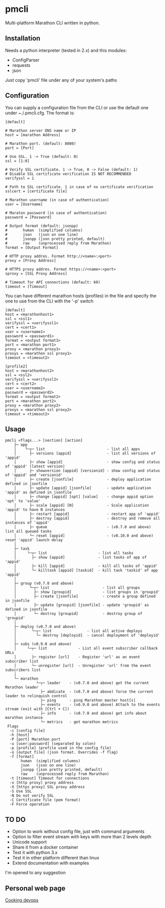 # pmcli

Multi-platform Marathon CLI written in python.

## Installation

Needs a python interpreter (tested in 2.x) and this modules:

- ConfigParser
- requests
- json

Just copy 'pmcli' file under any of your system's paths 

## Configuration

You can supply a configuration file from the CLI or use the default one under ~./.pmcli.cfg. The format is:

```
[default]

# Marathon server DNS name or IP
host = [marathon Address]

# Marathon port. (default: 8080)
port = [Port]

# Use SSL. 1 -> True (default: 0)
ssl = [1:0]

# Verify SSL certificate. 1 -> True, 0 -> False (default: 1)
# Disable SSL certificate verification IS NOT RECOMMENDED
verifyssl = 1

# Path to SSL certificate. 1 in case of no certificate verification
sslcert = [certificate file]

# Marathon username (in case of authentication)
user = [Username]

# Maraton password (in case of authentication)
password = [Password]

# Output format (default: jsonpp)
#       human  (simplified columns)
#       json   (json on one line)
#       jsonpp (json pretty printed, default)
#       raw    (unprocessed reply from Marathon)
format = [Output Format]

# HTTP proxy addres. Format http://<name>:<port>
proxy = [Proxy Address]

# HTTPS proxy addres. Format https://<name>:<port>
sproxy = [SSL Proxy Address]

# Timeout for API connections (default: 60)
timeout = [Timeout]
```
You can have different marathon hosts (profiles) in the file and specify the one to use from the CLI with the '-p' switch

```
[default]
host = <marathonhost1>
ssl = <ssl1>
verifyssl = <verifyssl1>
cert = <cert1>
user = <username1>
password = <password1>
format = <output format1>
port = <marathon port1>
proxy = <marathon proxy1>
proxys = <marathon ssl proxy1>
timeout = <timeout2>

[profile2]
host = <marathonhost2>
ssl = <ssl2>
verifyssl = <verifyssl2>
cert = <cert2>
user = <username2>
password = <password2>
format = <output format2>
port = <marathon port2>
proxy = <marathon proxy2>
proxys = <marathon ssl proxy2>
timeout = <timeout2>
```

## Usage

```
pmcli <flags...> [section] [action]
    ├─ app
    │    └─┬─ list                            - list all apps
    │      ├─ versions [appid]                - list all versions of 'appid'
    │      ├─ show [appid]                    - show config and status of 'appid' (latest version)
    │      ├─ showversion [appid] [versionid] - show config and status of 'appid' and 'versionid'
    │      ├─ create [jsonfile]               - deploy application defined in jsonfile
    │      ├─ update [appid] [jsonfile]       - update application 'appid' as defined in jsonfile
    │      ├─ change [appid] [opt] [value]    - change appid option 'opt' to 'value'
    │      ├─ scale [appid] [N]               - Scale application 'appid' to have N instances
    │      ├─ restart [appid]                 - restart app of 'appid'
    │      ├─ destroy [appid]                 - destroy and remove all instances of 'appid'
    │      ├─ queue                           - (v0.7.0 and above) list all queued tasks
    │      └─ reset [appid]                   - (v0.10.0 and above) reset 'appid' launch delay
    │
    ├─ task
    │     └─┬─ list                       - list all tasks
    │       ├─ show [appid]               - list tasks of app of 'appid'
    │       ├─ kill [appid]               - kill all tasks of 'appid'
    │       └─ killtask [appid] [taskid]  - kill task 'taskid' of app 'appid'
    │
    ├─ group (v0.7.0 and above)
    │      └─┬─ list                        - list all groups
    │        ├─ show [groupid]              - list groups in 'groupid'
    │        ├─ create [jsonfile]           - create a group defined in jsonfile
    │        ├─ update [groupid] [jsonfile] - update 'groupid' as defined in jsonfile
    │        └─ destroy [groupid]           - destroy group of 'groupid'
    │
    ├─ deploy (v0.7.0 and above)
    │       └─┬─ list                - list all active deploys
    │         └─ destroy [deployid]  - cancel deployment of 'deployid'
    │
    ├─ subs (v0.9.0 and above)
    │     └─┬─ list              - List all event subscriber callback URLs
    │       ├─ register [url]    - Register 'url' as an event subscriber list
    │       └─ unregister [url]  - Unregister 'url' from the event subscribers list
    │
    └─ marathon
              └─┬─ leader    - (v0.7.0 and above) get the current Marathon leader
                ├─ abdicate  - (v0.7.0 and above) force the current leader to relinquish control
                ├─ ping      - ping Marathon master host[s]
                ├─ events    - (v0.9.0 and above) Attach to the events stream (exit with [Ctrl + C])
                ├─ info      - (v0.7.0 and above) get info about marathon instance
                └─ metrics   - get marathon metrics
 Flags
  -c [config file]
  -h [host]
  -P [port] Marathon port
  -u [user:password] (separated by colon)
  -p [profile] (profile used in the config file)
  -o [output file] (json format. Overrides -f flag)
  -f [format]
       human  (simplified columns)
       json   (json on one line)
       jsonpp (json pretty printed, default)
       raw    (unprocessed reply from Marathon)
  -t [timeout] Timeout for connections
  -x [http proxy] proxy address
  -X [https proxy] SSL proxy address
  -S Use SSL
  -N Do not verify SSL
  -C Certificate file (pem format)
  -F Force operation

```

## TO DO

- Option to work without config file, just with command arguments
- Option to filter event stream with keys with more than 2 levels depth
- Unicode support
- Share it from a docker container
- Test it with python 3.x
- Test it in other platform different than linux
- Extend documentation with examples

I'm opened to any suggestion

## Personal web page

[Cooking devops](http://cookingdevops.blogspot.com)



